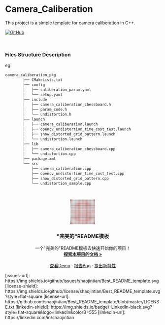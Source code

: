 # Camera_Caliberation

This project is a simple template for camera caliberation in C++.

[![GitHub](https://img.shields.io/badge/dynamic/json?url=https%3A%2F%2Fapi.swo.moe%2Fstats%2Fgithub%2FQuintinUmi&query=count&color=181717&label=GitHub&labelColor=282c34&logo=github&suffix=+follows&cacheSeconds=3600)](https://github.com/QuintinUmi)


<br />


### Files Structure Description
eg:

```
camera_caliberation_pkg
        ├── CMakeLists.txt
        ├── config
        │   ├── caliberation_param.yaml
        │   └── setup.yaml
        ├── include
        │   ├── camera_caliberation_chessboard.h
        │   ├── param_code.h
        │   └── undistortion.h
        ├── launch
        │   ├── camera_caliberation.launch
        │   ├── opencv_undistortion_time_cost_test.launch
        │   ├── show_distorted_grid_pattern.launch
        │   └── undistortion.launch
        ├── lib
        │   ├── camera_caliberation_chessboard.cpp
        │   └── undistortion.cpp
        ├── package.xml
        └── src
            ├── camera_caliberation.cpp
            ├── opencv_undistortion_time_cost_test.cpp
            ├── show_distorted_grid_pattern.cpp
            └── undistortion_sample.cpp
```


<br />
<p align="center">
  <a href="https://github.com/QuintinUmi/camera_caliberation/">
    <img src="src/camera_caliberation_pkg/config/distortion_gridpattern_compare1.png" alt="Logo" width="80" height="80">
  </a>

  <h3 align="center">"完美的"README模板</h3>
  <p align="center">
    一个"完美的"README模板去快速开始你的项目！
    <br />
    <a href="https://github.com/shaojintian/Best_README_template"><strong>探索本项目的文档 »</strong></a>
    <br />
    <br />
    <a href="https://github.com/shaojintian/Best_README_template">查看Demo</a>
    ·
    <a href="https://github.com/shaojintian/Best_README_template/issues">报告Bug</a>
    ·
    <a href="https://github.com/shaojintian/Best_README_template/issues">提出新特性</a>
  </p>

</p>
[issues-url]: https://img.shields.io/github/issues/shaojintian/Best_README_template.svg
[license-shield]: https://img.shields.io/github/license/shaojintian/Best_README_template.svg?style=flat-square
[license-url]: https://github.com/shaojintian/Best_README_template/blob/master/LICENSE.txt
[linkedin-shield]: https://img.shields.io/badge/-LinkedIn-black.svg?style=flat-square&logo=linkedin&colorB=555
[linkedin-url]: https://linkedin.com/in/shaojintian
